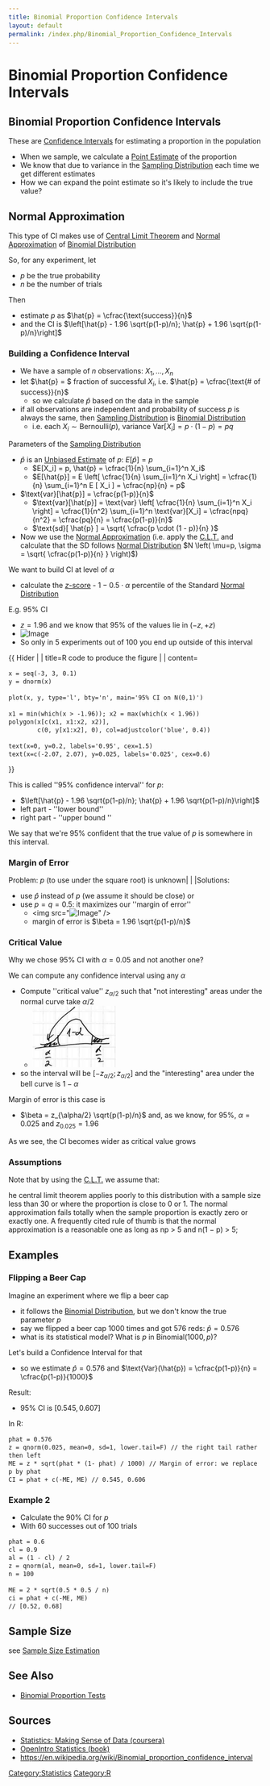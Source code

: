 ```yaml
---
title: Binomial Proportion Confidence Intervals
layout: default
permalink: /index.php/Binomial_Proportion_Confidence_Intervals
---
```


# Binomial Proportion Confidence Intervals

## Binomial Proportion Confidence Intervals
These are [Confidence Intervals](Confidence_Intervals) for estimating a proportion in the population 
- When we sample, we calculate a [Point Estimate](Point_Estimate) of the proportion
- We know that due to variance in the [Sampling Distribution](Sampling_Distribution) each time we get different estimates
- How we can expand the point estimate so it's likely to include the true value? 


## Normal Approximation
This type of CI makes use of [Central Limit Theorem](Central_Limit_Theorem) and [Normal Approximation](Binomial_Distribution#Normal_Approximation) of [Binomial Distribution](Binomial_Distribution)

So, for any experiment, let 
- $p$ be the true probability 
- $n$ be the number of trials 

Then
- estimate $p$ as $\hat{p} = \cfrac{\text{success}}{n}$
- and the CI is $\left[\hat{p} - 1.96 \sqrt{p(1-p)/n};  \hat{p} + 1.96 \sqrt{p(1-p)/n}\right]$



### Building a Confidence Interval
- We have a sample of $n$ observations: $X_1, ..., X_{n}$
- let $\hat{p} = $ fraction of successful $X_i$, i.e. $\hat{p} = \cfrac{\text{# of success}}{n}$
  - so we calculate $\hat{p}$ based on the data in the sample
- if all observations are independent and probability of success $p$ is always the same, then [Sampling Distribution](Sampling_Distribution) is [Binomial Distribution](Binomial_Distribution) 
  - i.e. each $X_i \sim \text{Bernoulli}(p)$, variance $\text{Var}[X_i] = p \cdot (1 - p) = pq$


Parameters of the [Sampling Distribution](Sampling_Distribution)
- $\hat{p}$ is an [Unbiased Estimate](Biased_Estimators) of $p$: $E[\hat{p}] = p$ 
  - $E[X_i] = p, \hat{p} = \cfrac{1}{n} \sum_{i=1}^n X_i$
  - $E[\hat{p}] = E \left[ \cfrac{1}{n} \sum_{i=1}^n X_i \right] = \cfrac{1}{n} \sum_{i=1}^n E [ X_i ] = \cfrac{np}{n} = p$
- $\text{var}[\hat{p}] = \cfrac{p(1-p)}{n}$
  - $\text{var}[\hat{p}] = \text{var} \left[ \cfrac{1}{n} \sum_{i=1}^n X_i \right] = \cfrac{1}{n^2} \sum_{i=1}^n \text{var}[X_i] = \cfrac{npq}{n^2} = \cfrac{pq}{n} = \cfrac{p(1-p)}{n}$
  - $\text{sd}[ \hat{p} ] = \sqrt{ \cfrac{p \cdot (1 - p)}{n} }$
- Now we use the [Normal Approximation](Binomial_Distribution#Normal_Approximation) (i.e. apply the [C.L.T.](Central_Limit_Theorem) and calculate that the SD follows [Normal Distribution](Normal_Distribution) $N \left( \mu=p, \sigma = \sqrt{ \cfrac{p(1-p)}{n} } \right)$)


We want to build CI at level of $\alpha$
- calculate the [$z$-score](Z-score) - $1 - 0.5 \cdot \alpha$ percentile of the Standard [Normal Distribution](Normal_Distribution)


E.g. 95% CI
- $z = 1.96$ and we know that 95% of the values lie in $(-z, +z)$
- <img src="http://habrastorage.org/files/343/067/151/343067151a98437b821fae10709a8e52.png" alt="Image">
- So only in 5 experiments out of 100 you end up outside of this interval


{{ Hider |  |   title=R code to produce the figure |  |   content=
```carbon
x = seq(-3, 3, 0.1)
y = dnorm(x)

plot(x, y, type='l', bty='n', main='95% CI on N(0,1)')

x1 = min(which(x > -1.96)); x2 = max(which(x < 1.96))
polygon(x[c(x1, x1:x2, x2)],
        c(0, y[x1:x2], 0), col=adjustcolor('blue', 0.4))

text(x=0, y=0.2, labels='0.95', cex=1.5)
text(x=c(-2.07, 2.07), y=0.025, labels='0.025', cex=0.6)
```
}}



This is called ''95% confidence interval'' for $p$:
- $\left[\hat{p} - 1.96 \sqrt{p(1-p)/n};  \hat{p} + 1.96 \sqrt{p(1-p)/n}\right]$
- left part - ''lower bound''
- right part - ''upper bound ''


We say that we're 95% confident that the true value of $p$ is somewhere in this interval.


### Margin of Error
Problem: $p$ (to use under the square root) is unknown|   | |Solutions:
- use $\hat{p}$ instead of $p$ (we assume it should be close) or
- use $p = q = 0.5$: it maximizes our ''margin of error''
  - <img src="<img src="https://raw.githubusercontent.com/alexeygrigorev/wiki-figures/master/legacy/margin-of-error.png" alt="Image">" />
  - margin of error is $\beta = 1.96 \sqrt{p(1-p)/n}$



### Critical Value
Why we chose 95% CI with $\alpha = 0.05$ and not another one?

We can compute any confidence interval using any $\alpha$
- Compute ''critical value'' $z_{\alpha/2}$ such that "not interesting" areas under the normal curve take $\alpha / 2$
  - <img src="https://raw.githubusercontent.com/alexeygrigorev/wiki-figures/master/legacy/ci-critical-value.png" alt="Image">
- so the interval will be $\left[-z_{\alpha/2}; z_{\alpha/2}\right]$ and the "interesting" area under the bell curve is $1 - \alpha$

Margin of error is this case is 
- $\beta = z_{\alpha/2} \sqrt{p(1-p)/n}$ and, as we know, for $95\%$, $\alpha = 0.025$ and $z_{0.025} = 1.96$


As we see, the CI becomes wider as critical value grows 


### Assumptions
Note that by using the [C.L.T.](Central_Limit_Theorem) we assume that:

he central limit theorem applies poorly to this distribution with a sample size less than 30 or where the proportion is close to 0 or 1. The normal approximation fails totally when the sample proportion is exactly zero or exactly one. A frequently cited rule of thumb is that the normal approximation is a reasonable one as long as np > 5 and n(1 − p) > 5; 



## Examples
### Flipping a Beer Cap
Imagine an experiment where we flip a beer cap
- it follows the [Binomial Distribution](Binomial_Distribution), but we don't know the true parameter $p$
- say we flipped a beer cap 1000 times and got 576 reds: $\hat{p} = 0.576$
- what is its statistical model? What is $p$ in $\text{Binomial}(1000, p)$? 

Let's build a Confidence Interval for that
- so we estimate $\hat{p} = 0.576$ and $\text{Var}(\hat{p}) = \cfrac{p(1-p)}{n} = \cfrac{p(1-p)}{1000}$


Result:
- 95% CI is $[0.545, 0.607]$


In R:
```scdoc
phat = 0.576
z = qnorm(0.025, mean=0, sd=1, lower.tail=F) // the right tail rather then left
ME = z * sqrt(phat * (1- phat) / 1000) // Margin of error: we replace p by phat
CI = phat + c(-ME, ME) // 0.545, 0.606
```


### Example 2
- Calculate the 90% CI for $p$
- With 60 successes out of 100 trials 

```text only
phat = 0.6
cl = 0.9
al = (1 - cl) / 2
z = qnorm(al, mean=0, sd=1, lower.tail=F)
n = 100

ME = 2 * sqrt(0.5 * 0.5 / n)
ci = phat + c(-ME, ME)
// [0.52, 0.68]
```



## Sample Size
see [Sample Size Estimation](Sample_Size_Estimation)


## See Also
- [Binomial Proportion Tests](Binomial_Proportion_Tests)

## Sources
- [Statistics: Making Sense of Data (coursera)](Statistics__Making_Sense_of_Data_(coursera))
- [OpenIntro Statistics (book)](OpenIntro_Statistics_(book))
- https://en.wikipedia.org/wiki/Binomial_proportion_confidence_interval

[Category:Statistics](Category_Statistics)
[Category:R](Category_R)